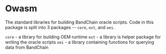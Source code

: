 # Owasm
The standard libraries for building BandChain oracle scripts. Code in this package is split into 3 packages -- `core`, `ext`, and `oei`.

`core` - a library for building OEM runtime
`ext` - a library is helper package for writing the oracle scripts 
`oei` - a library containing functions for querying data from BandChain
